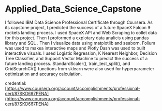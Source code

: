 # Applied_Data_Science_Capstone

I followed IBM Data Science Professional Certificate through Coursera. As its capstone project, I predicted the success of a future SpaceX Falcon 9 rockets landing process. I used SpaceX API and Web Scraping to collet data for this project. Then I proformed a explotary data analicis using pandas library and SQL . Then I visualize data using matplotlib and seaborn. Folium was used to makea interactive maps and Plotly Dash was used to built interactive visuals. I used Logistic Regression, K Nearest Neighbor, Decision Tree Classifier, and Support Vector Machine to predict the success of a future landing process. StandardScaler(), train_test_split(), and GridSearchCV() functions from sklearn were also used for hyperparameter optimization and accuracy calculation.

credential: [https://www.coursera.org/account/accomplishments/professional-cert/87SKD667PENA](https://www.coursera.org/account/accomplishments/professional-cert/87SKD667PENA)
